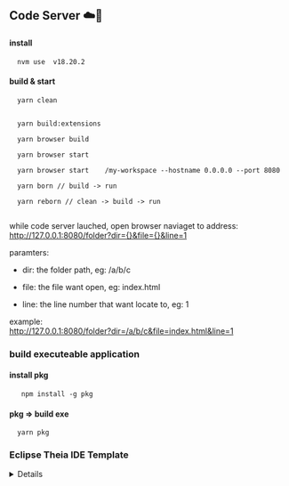## Code Server ☁️🔨
  #### install  
```
  nvm use  v18.20.2
```
  #### build & start 
``` 
  yarn clean 

   
  yarn build:extensions  
   
  yarn browser build

  yarn browser start   

  yarn browser start    /my-workspace --hostname 0.0.0.0 --port 8080

  yarn born // build -> run
  
  yarn reborn // clean -> build -> run
  
```
  while code server lauched, open browser naviaget to address:   
    http://127.0.0.1:8080/folder?dir={}&file={}&line=1

  paramters:
  - dir: the folder path, eg:  /a/b/c

  - file: the file want open, eg:  index.html

  - line: the line number that want locate to, eg: 1 

  example:  
  http://127.0.0.1:8080/folder?dir=/a/b/c&file=index.html&line=1
    
### build executeable application
  #### install pkg
```
   npm install -g pkg  
```
  #### pkg => build exe 
```
  yarn pkg
```
### Eclipse Theia IDE Template
<details>
<br/>
<div id="theia-logo" align="center">
    <br />
    <img src="https://raw.githubusercontent.com/eclipse-theia/theia-blueprint/master/theia-extensions/product/src/browser/icons/TheiaIDE.png" alt="Theia Logo" width="300"/>
    <h3>Eclipse Theia IDE</h3>
</div>

<div id="badges" align="center">

The Eclipse Theia IDE is built with this project.\
Eclipse Theia IDE/Blueprint also serves as a template for building desktop-based products based on the Eclipse Theia platform.

</div>

[![Installers](https://img.shields.io/badge/download-installers-blue.svg?style=flat-curved)](https://theia-ide.org//#theiaidedownload)
[![Build Status](https://ci.eclipse.org/theia/buildStatus/icon?subject=latest&job=Theia2%2Fmaster)](https://ci.eclipse.org/theia/job/Theia2/job/master/)
<!-- currently we have no working next job because next builds are not published -->
<!-- [![Build Status](https://ci.eclipse.org/theia/buildStatus/icon?subject=next&job=theia-next%2Fmaster)](https://ci.eclipse.org/theia/job/theia-next/job/master/) -->

[Main Theia Repository](https://github.com/eclipse-theia/theia)

[Visit the Theia website](http://www.theia-ide.org) for more documentation: [Using the Theia IDE](https://theia-ide.org/docs/user_getting_started/), [Packaging Theia as a Desktop Product](https://theia-ide.org/docs/blueprint_documentation/).

## License

- [Eclipse Public License 2.0](LICENSE)
- [一 (Secondary) GNU General Public License, version 2 with the GNU Classpath Exception](LICENSE)

## Trademark

"Theia" is a trademark of the Eclipse Foundation
<https://www.eclipse.org/theia>

## What is this?

The Eclipse IDE is a modern and open IDE for cloud and desktop. The Theia IDE is based on the [Theia platform](https://theia-ide.org).
The Theia IDE is available as a [downloadable desktop application](https://theia-ide.org//#theiaidedownload). You can also try the latest version of the Theia IDE online. The online test version is limited to 30 minutes per session and hosted via Theia.cloud. Finally, we provide an [experimental Docker image](#docker) for hosting the Theia IDE online.

The Eclipse Theia IDE also serves as a **template** for building desktop-based products based on the Eclipse Theia platform, as well as to showcase Eclipse Theia capabilities. It is made up of a subset of existing Eclipse Theia features and extensions. [Documentation is available](https://theia-ide.org/docs/composing_applications/) to help you customize and build your own Eclipse Theia-based product.

## Theia IDE vs Theia Blueprint

The Theia IDE has been rebranded from its original name “Theia Blueprint”. To avoid any confusion, the repository and code artifacts will keep the name “Blueprint”. You can therefore assume the terms “Theia IDE” and “Theia Blueprint” to be synonymous.

## Development

### Requirements

Please check Theia's [prerequisites](https://github.com/eclipse-theia/theia/blob/master/doc/Developing.md#prerequisites), and keep node versions aligned between Theia IDE and that of the referenced Theia version.

### Documentation

Documentation on how to package Theia as a Desktop Product may be found [here](https://theia-ide.org/docs/blueprint_documentation/)

### Repository Structure

- Root level configures mono-repo build with lerna
- `applications` groups the different app targets
  - `browser` contains a browser based version of Eclipse Theia IDE that may be packaged as a Docker image
  - `electron` contains the electron app to package, packaging configuration, and E2E tests for the electron target.
- `theia-extensions` groups the various custom theia extensions for the Eclipse Theia IDE
  - `product` contains a Theia extension contributing the product branding (about dialogue and welcome page).
  - `updater` contains a Theia extension contributing the update mechanism and corresponding UI elements (based on the electron updater).
  - `launcher` contains a Theia extension contributing, for AppImage applications, the option to create a script that allows to start the Eclipse Theia IDE from the command line by calling the 'theia' command.

### Build

For development and casual testing of the Eclipse Theia IDE, one can build it in "dev" mode. This permits building the IDE on systems with less resources, like a Raspberry Pi 4B with 4GB of RAM.

```sh
# Build "dev" version of the app. Its quicker, uses less resources, 
# but the front end app is not "minified"
yarn && yarn build:dev && yarn download:plugins
```

Production applications:

```sh
# Build production version of the Eclipse Theia IDE app
yarn && yarn build && yarn download:plugins
```

### Package the Applications

ATM we only produce packages for the Electron application.

```sh
yarn package:applications
# or
yarn electron package
```

The packaged application is located in `applications/electron/dist`.

### Create a Preview Electron Electron Application (without packaging it)

```sh
yarn electron package:preview
```

The packaged application is located in `applications/electron/dist`.

### Running E2E Tests on Electron

The E2E tests basic UI tests of the actual application.
This is done based on the preview of the packaged application.

```sh
yarn electron package:preview
yarn electron test
```

### Running Browser app

The browser app may be started with

```sh
yarn browser start
```

and connect to <http://localhost:3000/>

### Troubleshooting

- [_"Don't expect that you can build app for all platforms on one platform."_](https://www.electron.build/multi-platform-build)

### Reporting Feature Requests and Bugs

The features in the Eclipse Theia IDE are based on Theia and the included extensions/plugins. For bugs in Theia please consider opening an issue in the [Theia project on Github](https://github.com/eclipse-theia/theia/issues/new/choose).
The Eclipse Theia IDE only packages existing functionality into a product and installers for the product. If you believe there is a mistake in packaging, something needs to be added to the packaging or the installers do not work properly, please [open an issue on Github](https://github.com/eclipse-theia/theia-blueprint/issues/new/choose) to let us know.

### Docker

The Docker image of the Theia IDE is currently in *experimental state*. It is built from the same sources and packages as the desktop version, but it is not part of the [preview test](https://github.com/eclipse-theia/theia-blueprint/blob/master/PUBLISHING.md#preview-testing-and-release-process-for-the-theia-ide).
You can find a prebuilt Docker image of the IDE [here](https://github.com/eclipse-theia/theia-blueprint/pkgs/container/theia-blueprint%2Ftheia-ide).

You can also create the Docker image for the Eclipse Theia IDE based on the browser app with the following build command:

```sh
docker build -t theia-ide -f browser.Dockerfile .
```

You may then run this with

```sh
docker run -p=3000:3000 --rm theia-ide
```

and connect to <http://localhost:3000/>

</details>
